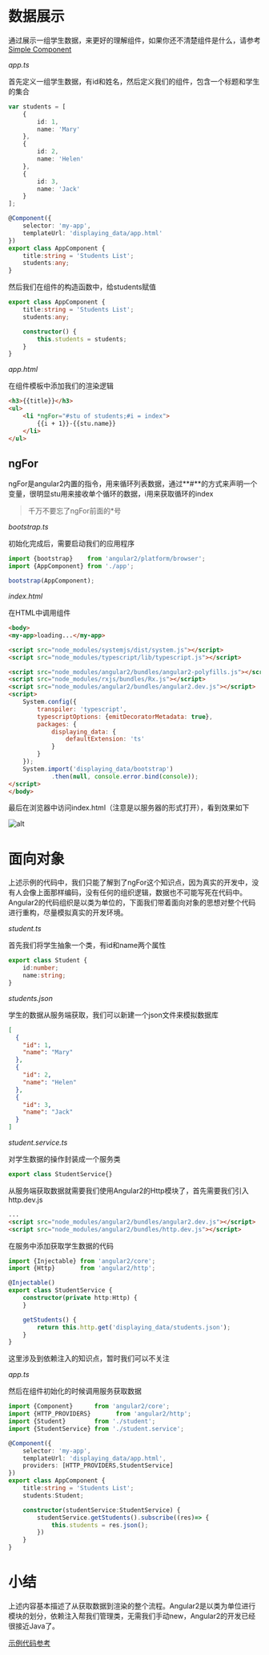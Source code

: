 # 数据展示
通过展示一组学生数据，来更好的理解组件，如果你还不清楚组件是什么，请参考[Simple Component](simple_component.md)

*app.ts*

首先定义一组学生数据，有id和姓名，然后定义我们的组件，包含一个标题和学生的集合

```typescript
var students = [
    {
        id: 1,
        name: 'Mary'
    },
    {
        id: 2,
        name: 'Helen'
    },
    {
        id: 3,
        name: 'Jack'
    }
];

@Component({
    selector: 'my-app',
    templateUrl: 'displaying_data/app.html'
})
export class AppComponent {
    title:string = 'Students List';
    students:any;
}
```

然后我们在组件的构造函数中，给students赋值

```typescript
export class AppComponent {
    title:string = 'Students List';
    students:any;

    constructor() {
        this.students = students;
    }
}
```

*app.html*

在组件模板中添加我们的渲染逻辑

```html
<h3>{{title}}</h3>
<ul>
    <li *ngFor="#stu of students;#i = index">
        {{i + 1}}-{{stu.name}}
    </li>
</ul>
```

## ngFor
ngFor是angular2内置的指令，用来循环列表数据，通过**#**的方式来声明一个变量，很明显stu用来接收单个循环的数据，i用来获取循环的index

> 千万不要忘了ngFor前面的*号

*bootstrap.ts*

初始化完成后，需要启动我们的应用程序

```typescript
import {bootstrap}    from 'angular2/platform/browser';
import {AppComponent} from './app';

bootstrap(AppComponent);
```

*index.html*

在HTML中调用组件

```html
<body>
<my-app>loading...</my-app>

<script src="node_modules/systemjs/dist/system.js"></script>
<script src="node_modules/typescript/lib/typescript.js"></script>

<script src="node_modules/angular2/bundles/angular2-polyfills.js"></script>
<script src="node_modules/rxjs/bundles/Rx.js"></script>
<script src="node_modules/angular2/bundles/angular2.dev.js"></script>
<script>
    System.config({
        transpiler: 'typescript',
        typescriptOptions: {emitDecoratorMetadata: true},
        packages: {
            displaying_data: {
                defaultExtension: 'ts'
            }
        }
    });
    System.import('displaying_data/bootstrap')
            .then(null, console.error.bind(console));
</script>
</body>
```

最后在浏览器中访问index.html（注意是以服务器的形式打开），看到效果如下

![alt](images/displaying_data/1.png)

# 面向对象
上述示例的代码中，我们只能了解到了ngFor这个知识点，因为真实的开发中，没有人会像上面那样编码，没有任何的组织逻辑，数据也不可能写死在代码中。
Angular2的代码组织是以类为单位的，下面我们带着面向对象的思想对整个代码进行重构，尽量模拟真实的开发环境。

*student.ts*

首先我们将学生抽象一个类，有id和name两个属性

```typescript
export class Student {
    id:number;
    name:string;
}
```

*students.json*

学生的数据从服务端获取，我们可以新建一个json文件来模拟数据库

```json
[
  {
    "id": 1,
    "name": "Mary"
  },
  {
    "id": 2,
    "name": "Helen"
  },
  {
    "id": 3,
    "name": "Jack"
  }
]
```

*student.service.ts*

对学生数据的操作封装成一个服务类

```typescript
export class StudentService{}
```

从服务端获取数据就需要我们使用Angular2的Http模块了，首先需要我们引入http.dev.js

```html
...
<script src="node_modules/angular2/bundles/angular2.dev.js"></script>
<script src="node_modules/angular2/bundles/http.dev.js"></script>    
```

在服务中添加获取学生数据的代码

```typescript
import {Injectable} from 'angular2/core';
import {Http}       from 'angular2/http';

@Injectable()
export class StudentService {
    constructor(private http:Http) {
    }

    getStudents() {
        return this.http.get('displaying_data/students.json');
    }
}
```

这里涉及到依赖注入的知识点，暂时我们可以不关注

*app.ts*

然后在组件初始化的时候调用服务获取数据

```typescript
import {Component}      from 'angular2/core';
import {HTTP_PROVIDERS}       from 'angular2/http';
import {Student}        from './student';
import {StudentService} from './student.service';

@Component({
    selector: 'my-app',
    templateUrl: 'displaying_data/app.html',
    providers: [HTTP_PROVIDERS,StudentService]
})
export class AppComponent {
    title:string = 'Students List';
    students:Student;

    constructor(studentService:StudentService) {
        studentService.getStudents().subscribe((res)=> {
            this.students = res.json();
        })
    }
}
```

# 小结
上述内容基本描述了从获取数据到渲染的整个流程。Angular2是以类为单位进行模块的划分，依赖注入帮我们管理类，无需我们手动new，Angular2的开发已经很接近Java了。

[示例代码参考](https://github.com/yuyang041060120/yuyang041060120.github.io/tree/master/angular2/code/displaying_data)